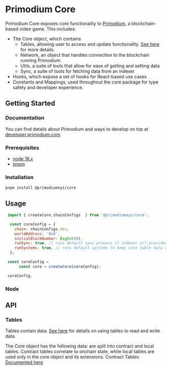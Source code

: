 # Primodium Core

Primodium Core exposes core functionality to [Primodium](primodium.com), a blockchain-based video game. This includes:

- The Core object, which contains
  - Tables, allowing user to access and update functionality. [See here](https://github.com/primodiumxyz/reactive-tables) for more details.
  - Network, an object that handles connection to the blockchain running Primodium.
  - Utils, a suite of tools that allow for ease of getting and setting data
  - Sync, a suite of tools for fetching data from an indexer
- Hooks, which expose a set of hooks for React-based use cases
- Constants and Mappings, used throughout the core package for type safety and developer experience.

## Getting Started

### Documentation

You can find details about Primodium and ways to develop on top at [developer.primodium.com](developer.primodium.com).

### Prerequisites

- [node 18.x](https://nodejs.org/en/download/)
- [pnpm](https://pnpm.io/installation)

### Installation

```
pnpm install @primodiumxyz/core
```

## Usage

```js
 import { createCore,chainConfigs  } from '@primodiumxyz/core';

  const coreConfig = {
    chain: chainConfigs.dev,
    worldAddress: '0x0',
    initialBlockNumber: BigInt(0),
    runSync: true, // runs default sync process if indexer url provided in chain config
    runSystems: true, // runs default systems to keep core table data updated as blockchain state changes
  };

 const coreConfig =
      const core = createCore(coreConfig);

 coreConfig.
```

### Node

## API

### Tables

Tables contain data. [See here](https://github.com/primodiumxyz/reactive-tables) for details on using tables to read and write data.

The Core object has the following data:
are split into contract and local tables. Contract tables correlate to onchain state, while local tables are used only in the core object and its extensions.
Contract Tables: [Documented here](https://developer.primodium.com/overview-source/tables)
